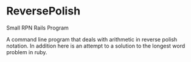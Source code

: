 ReversePolish
=============

Small RPN Rails Program

A command line program that deals with arithmetic in reverse polish notation.
In addition here is an attempt to a solution to the longest word problem in ruby. 

